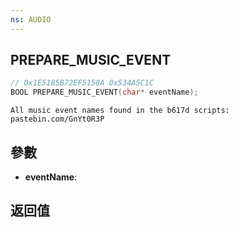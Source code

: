 ```yaml
---
ns: AUDIO
---
```

## PREPARE_MUSIC_EVENT

```c
// 0x1E5185B72EF5158A 0x534A5C1C
BOOL PREPARE_MUSIC_EVENT(char* eventName);
```

```
All music event names found in the b617d scripts: pastebin.com/GnYt0R3P  
```

## 參數
* **eventName**: 

## 返回值
